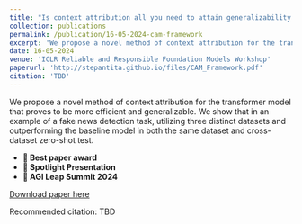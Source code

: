 ```yaml
---
title: "Is context attribution all you need to attain generalizability in non-fine-tuned transformer? A Framework for Fake News Detection in Cross dataset Evaluation Settings"
collection: publications
permalink: /publication/16-05-2024-cam-framework
excerpt: 'We propose a novel method of context attribution for the transformer model that proves to be more efficient and generalizable. We show that in an example of a fake news detection task, utilizing three distinct datasets and outperforming the baseline model in both the same dataset and cross-dataset zero-shot test.'
date: 16-05-2024
venue: 'ICLR Reliable and Responsible Foundation Models Workshop'
paperurl: 'http://stepantita.github.io/files/CAM_Framework.pdf'
citation: 'TBD'
---
```

We propose a novel method of context attribution for the transformer model that proves to be more efficient and generalizable. We show that in an example of a fake news detection task, utilizing three distinct datasets and outperforming the baseline model in both the same dataset and cross-dataset zero-shot test.
  - **🎉 Best paper award**
  - **🌟 Spotlight Presentation**
  - **🌟 AGI Leap Summit 2024**

[Download paper here](http://stepantita.github.io/files/SpaceModel.pdf)

Recommended citation: TBD
